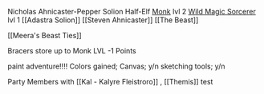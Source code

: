 
Nicholas Ahnicaster-Pepper Solion
Half-Elf
[Monk](http://dnd5e.wikidot.com/monk)  lvl 2
[Wild Magic Sorcerer](http://dnd5e.wikidot.com/sorcerer:wild-magic)  lvl 1
[[Adastra Solion]]
[[Steven Ahnicaster]]
[[The Beast]]

[[Meera's Beast Ties]] 

Bracers store up to Monk LVL -1 Points

paint adventure!!!!
Colors gained;
Canvas; y/n
sketching tools; y/n

Party Members with [[Kal - Kalyre Fleistroro]] , [[Themis]] 
test
